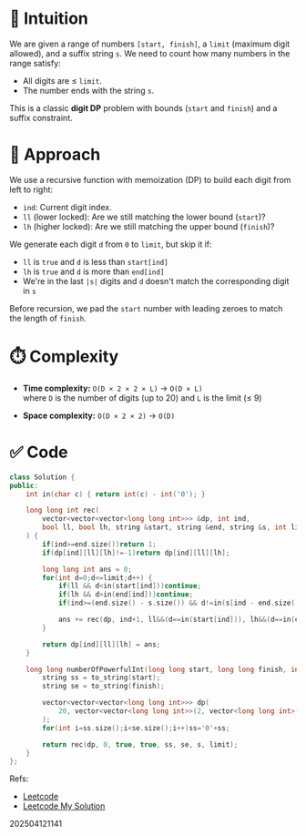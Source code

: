 # 🧠 Intuition

We are given a range of numbers `[start, finish]`, a `limit` (maximum digit allowed), and a suffix string `s`. We need to count how many numbers in the range satisfy:
- All digits are ≤ `limit`.
- The number ends with the string `s`.

This is a classic **digit DP** problem with bounds (`start` and `finish`) and a suffix constraint.


# 🧩 Approach

We use a recursive function with memoization (DP) to build each digit from left to right:
- `ind`: Current digit index.
- `ll` (lower locked): Are we still matching the lower bound (`start`)?
- `lh` (higher locked): Are we still matching the upper bound (`finish`)?

We generate each digit `d` from `0` to `limit`, but skip it if:
- `ll` is `true` and `d` is less than `start[ind]`
- `lh` is `true` and `d` is more than `end[ind]`
- We're in the last `|s|` digits and `d` doesn't match the corresponding digit in `s`

Before recursion, we pad the `start` number with leading zeroes to match the length of `finish`.


# ⏱️ Complexity

- **Time complexity:** `O(D × 2 × 2 × L)` → `O(D × L)`  
  where `D` is the number of digits (up to 20) and `L` is the limit (≤ 9)

- **Space complexity:** `O(D × 2 × 2)` → `O(D)`


# ✅ Code

```cpp
class Solution {
public:
    int in(char c) { return int(c) - int('0'); }

    long long int rec(
        vector<vector<vector<long long int>>> &dp, int ind, 
        bool ll, bool lh, string &start, string &end, string &s, int limit     
    ) { 
        if(ind>=end.size())return 1;
        if(dp[ind][ll][lh]!=-1)return dp[ind][ll][lh];

        long long int ans = 0;
        for(int d=0;d<=limit;d++) {
            if(ll && d<in(start[ind]))continue;
            if(lh && d>in(end[ind]))continue;
            if(ind>=(end.size() - s.size()) && d!=in(s[ind - end.size() + s.size()]))continue;

            ans += rec(dp, ind+1, ll&&(d==in(start[ind])), lh&&(d==in(end[ind])), start, end, s, limit);
        }

        return dp[ind][ll][lh] = ans;
    }

    long long numberOfPowerfulInt(long long start, long long finish, int limit, string s) {
        string ss = to_string(start);
        string se = to_string(finish);

        vector<vector<vector<long long int>>> dp(
            20, vector<vector<long long int>>(2, vector<long long int>(2, -1))
        );
        for(int i=ss.size();i<se.size();i++)ss='0'+ss;

        return rec(dp, 0, true, true, ss, se, s, limit);
    }
};
```


Refs: 
- [Leetcode](https://leetcode.com/problems/count-the-number-of-powerful-integers)
- [Leetcode My Solution](https://leetcode.com/problems/count-the-number-of-powerful-integers/solutions/6641884/intuitive-approach-with-in-depth-explana-bnsq)

202504121141
